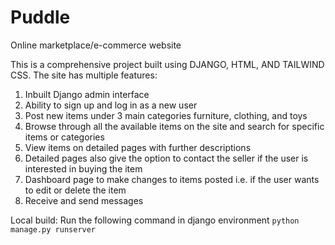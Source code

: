 # Puddle
Online marketplace/e-commerce website

This is a comprehensive project built using DJANGO, HTML, AND TAILWIND CSS. The site has multiple features:
  1. Inbuilt Django admin interface
  2. Ability to sign up and log in as a new user
  3. Post new items under 3 main categories furniture, clothing, and toys
  4. Browse through all the available items on the site and search for specific items or categories
  5. View items on detailed pages with further descriptions
  6. Detailed pages also give the option to contact the seller if the user is interested in buying the item
  7. Dashboard page to make changes to items posted i.e. if the user wants to edit or delete the item
  8. Receive and send messages

Local build:
  Run the following command in django environment
    ```python manage.py runserver```

